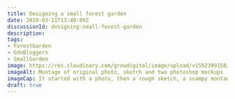 ```yaml
---
title: Designing a small forest garden
date: 2019-03-11T13:49:09Z
discussionId: designing-small-forest-garden
description: 
tags: 
- ForestGarden
- GdnBloggers
- SmallGarden
image: https://res.cloudinary.com/growdigital/image/upload/v1552399158/diana-montage2.jpg
imageAlt: Montage of original photo, sketch and two photoshop mockups
imageCap: It started with a photo, then a rough sketch, a scampy montage and then…
draft: true
---
```


